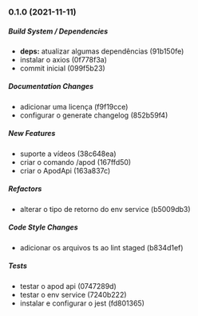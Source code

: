 ### 0.1.0 (2021-11-11)

##### Build System / Dependencies

* **deps:**  atualizar algumas dependências (91b150fe)
*  instalar o axios (0f778f3a)
*  commit inicial (099f5b23)

##### Documentation Changes

*  adicionar uma licença (f9f19cce)
*  configurar o generate changelog (852b59f4)

##### New Features

*  suporte a vídeos (38c648ea)
*  criar o comando /apod (167ffd50)
*  criar o ApodApi (163a837c)

##### Refactors

*  alterar o tipo de retorno do env service (b5009db3)

##### Code Style Changes

*  adicionar os arquivos ts ao lint staged (b834d1ef)

##### Tests

*  testar o apod api (0747289d)
*  testar o env service (7240b222)
*  instalar e configurar o jest (fd801365)

